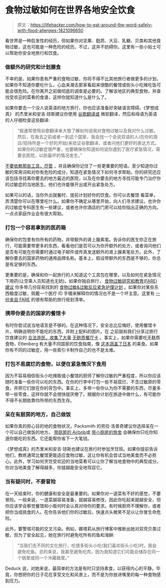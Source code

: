 # 食物过敏如何在世界各地安全饮食

> 原文：<https://lifehacker.com/how-to-eat-around-the-word-safely-with-food-allergies-1821096650>

看世界是一种启发性的经历，但如果你对坚果、麸质、大豆、乳糖、贝类和其他食物过敏，这也可能是一种危险的经历。不过，这并不妨碍你。这里有一些小贴士可以帮助你安全地旅行和饮食。



### 做额外的研究和计划膳食

不幸的是，如果你患有严重的食物过敏，你将不得不比其他旅行者做更多的计划。如果你不知道你要吃什么，心血来潮去那家看起来很酷的餐馆或街头小吃摊吃饭可能会很危险。在你离开之前做彻底的调查是必要的。了解该地区的典型食物，并查找受欢迎的菜肴的食谱，这样你就知道什么是什么了。

如果你要去一个没人说英语的地方旅行，你也应该准备好突破语言障碍。《梦想成真》 的杰里米和安吉·琼斯建议你使用 [谷歌翻译或](https://lifehacker.com/translation-tool-showdown-google-translate-vs-microso-1787836106) 微软翻译，然后和母语为英语的人仔细检查这些翻译:

> “我通常使用谷歌翻译来大致了解如何说我对食物过敏以及我对什么过敏。然后，在我去之前或者一到这个国家，我会找一个会说双语的人(在你的酒店/招待所是一个好的开始)来验证谷歌翻译，或者问他们更好的表达方式。如果你的过敏症很严重，也要确保你知道如何说你遇到了医疗紧急情况，需要去医院，以防最坏的情况发生。”

[不要依赖那些工具，尽管](https://lifehacker.com/translation-apps-are-great-now-but-don-t-use-them-1789424007) ，并且确保你记住了一些更重要的短语。至少知道你过敏的常用词和对你有危险的成分，知道在紧急情况下如何寻求帮助。你的研究还应该包括寻找离你要去的地方最近的医院，以及在你要去的地方寻找可能专门治疗你的过敏症的当地医生。他们也许能够开出或开出紧急处方。

如果可以的话，当你外出就餐时，提前计划好你的饮食。你可以去餐馆 看菜单，弄清楚你可以在哪里吃什么。如果你不确定从哪里开始，向人们寻求建议。也许你的过敏症专科医生有一些建议，或者也许你酒店的门房可以给你指出正确的方向。一点点家庭作业会有很大帮助。

### 打包一个容易拿到的医药箱

确保你的包里有你所有的药物，并带额外的肾上腺素笔。告诉你的医生你正在旅行，可能需要带更多的东西，看看他们是否可以为你开额外的处方，或者询问他们是否有可能在你需要时通过电子邮件或传真发送额外的肾上腺素笔处方。此外，了解你要去的国家药物的通用品牌名称。基本上，假设带额外的东西是不够的，你总是有足够的东西。

更重要的是，确保和你一起旅行的人知道这个工具包在哪里，以及如何在紧急情况下用药(让空乘人员知道也无妨)。如果你独自旅行， [食物过敏研究和教育(FARE)建议](https://www.foodallergy.org/life-with-food-allergies/managing-lifes-milestones/traveling/tips-for-traveling-with-food-allergies) 你多带几份容易找到的 [食物过敏&过敏反应紧急护理计划](https://www.foodallergy.org/sites/default/files/migrated-files/file/emergency-care-plan.pdf) 。如果你对某些东西极度过敏，佩戴一个医疗 ID 手镯来解释你的情况也不是一个坏主意。这里有 [一份来自 FARE](https://www.foodallergy.org/sites/default/files/2017-09/road_trip_infographic.pdf) 的很有帮助的旅行规划清单。

### 携带你要去的国家的餐馆卡

有时你尝试说当地语言是不够的。在这种情况下，安全总比后悔好，使用餐馆卡片，明确说明你不能吃的东西，并附上配料的图片。在 之前就和我们分享过旅行饮食建议的 [合法游民](https://www.legalnomads.com/)[，收集了大量](https://lifehacker.com/ask-an-expert-all-about-around-the-world-travel-and-st-5973694) [无麸质餐厅卡](https://www.legalnomads.com/gluten-free/) 。事实上，如果你需要吃无麸质食物，Ettenberg 有大量不同国家的饮食指南，像 [这本涵盖了日本](https://www.legalnomads.com/gluten-free/japan/) 的美食。如果你有不同的过敏症，用一些索引卡制作自己的也不是太难。

### 打包不易腐烂的食物，以便在紧急情况下食用

因为不容易相信街头小吃摊贩或小餐馆的厨师了解你过敏的严重程度，所以你应该随时准备一些你可以吃的东西。在你的行李中打包一些不易腐烂、不含过敏原的零食，并把它们放在你的背包中。事实上，多带一些你认为你不需要的东西，尽量多带一些零食，这样你就不会很快就厌倦了。根据你计划在旅途中做什么，有可能你不得不长期依靠你所带的东西生存。

### 呆在有厨房的地方，自己做饭

如果你真的担心目的地的食物状况，Packsmith 的劳拉·洛普奇建议你选择呆在一个可以自己做饭的地方。 [带厨房的 Airbnb](https://lifehacker.com/how-to-cook-well-in-an-airbnb-kitchen-1820573579)或 [带小厨房的旅舍](https://skillet.lifehacker.com/how-to-cook-in-someone-elses-kitchen-1820646298) 会确保你只吃你知道你能吃的东西。它还能帮你省下一大笔钱。

《梦想成真》的杰里米和安吉·琼斯也建议在旅行时参加烹饪班。如果你提前告诉他们，教练通常比餐馆更能适应食物过敏，这让你有机会尝试当地美食而不必担心。此外，学习如何烹饪受欢迎的当地菜肴可以让你了解当地食物中的典型成分。你对当地美食了解得越多，你就越能安全地驾驭它。

### 当有疑问时，不要冒险

在一天结束时，你的健康和安全是最重要的。如果你对一道菜有不好的感觉，不要冒险。一般来说，一道菜越容易准备，就越容易修改，因此你吃起来就越安全，但你应该学会察觉餐馆和小贩何时会认真对待你的要求。有时候厨师不理解你，或者把你当成挑食的人。在你告诉他们你的过敏后，快速点头微笑不足以让你冒生命危险。

此外，要警惕可能的交叉污染。例如，娜塔莉从旅行博客中推断出她对双壳贝类过敏，但为了安全起见，她在旅行时避免吃所有的鱼和海鲜:

> “当我们去不同的文化旅行，吃很多街头小吃(我们喜欢街头小吃)时，我会避免吃鱼。总的来说，我甚至避免吃肉，因为我知道它们可能会储存在同一个锅里或同一个冷藏箱里。”

Deduck 说，对她来说，最简单的方法是有时只坚持素食，以获得内心的平静。毕竟，你想把你的日子花在享受文化和风景上，而不是为你放进嘴里的每一种食物感到压力。